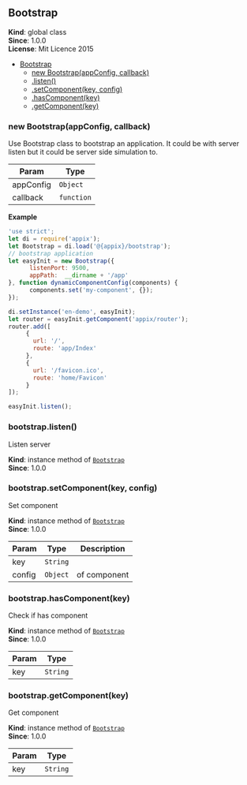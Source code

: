 <a name="Bootstrap"></a>
## Bootstrap
**Kind**: global class  
**Since**: 1.0.0  
**License**: Mit Licence 2015  

* [Bootstrap](#Bootstrap)
  * [new Bootstrap(appConfig, callback)](#new_Bootstrap_new)
  * [.listen()](#Bootstrap+listen)
  * [.setComponent(key, config)](#Bootstrap+setComponent)
  * [.hasComponent(key)](#Bootstrap+hasComponent)
  * [.getComponent(key)](#Bootstrap+getComponent)

<a name="new_Bootstrap_new"></a>
### new Bootstrap(appConfig, callback)
Use Bootstrap class to bootstrap an application.
It could be with server listen but it could be server side simulation to.


| Param | Type |
| --- | --- |
| appConfig | <code>Object</code> | 
| callback | <code>function</code> | 

**Example**  
```js
'use strict';
let di = require('appix');
let Bootstrap = di.load('@{appix}/bootstrap');
// bootstrap application
let easyInit = new Bootstrap({
      listenPort: 9500,
      appPath:  __dirname + '/app'
}, function dynamicComponentConfig(components) {
      components.set('my-component', {});
});

di.setInstance('en-demo', easyInit);
let router = easyInit.getComponent('appix/router');
router.add([
     {
       url: '/',
       route: 'app/Index'
     },
     {
       url: '/favicon.ico',
       route: 'home/Favicon'
     }
]);

easyInit.listen();
```
<a name="Bootstrap+listen"></a>
### bootstrap.listen()
Listen server

**Kind**: instance method of <code>[Bootstrap](#Bootstrap)</code>  
**Since**: 1.0.0  
<a name="Bootstrap+setComponent"></a>
### bootstrap.setComponent(key, config)
Set component

**Kind**: instance method of <code>[Bootstrap](#Bootstrap)</code>  
**Since**: 1.0.0  

| Param | Type | Description |
| --- | --- | --- |
| key | <code>String</code> |  |
| config | <code>Object</code> | of component |

<a name="Bootstrap+hasComponent"></a>
### bootstrap.hasComponent(key)
Check if has component

**Kind**: instance method of <code>[Bootstrap](#Bootstrap)</code>  
**Since**: 1.0.0  

| Param | Type |
| --- | --- |
| key | <code>String</code> | 

<a name="Bootstrap+getComponent"></a>
### bootstrap.getComponent(key)
Get component

**Kind**: instance method of <code>[Bootstrap](#Bootstrap)</code>  
**Since**: 1.0.0  

| Param | Type |
| --- | --- |
| key | <code>String</code> | 

